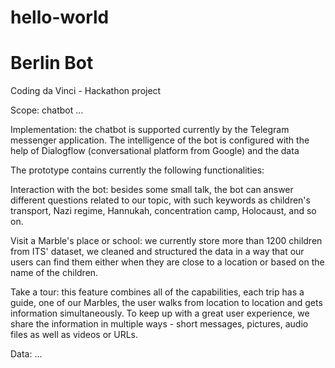 # hello-world

# Berlin Bot

Coding da Vinci - Hackathon project

Scope: chatbot ... 

Implementation: the chatbot is supported currently by the Telegram messenger application. The intelligence of the bot is configured with the help of Dialogflow (conversational platform from Google) and the data <Leo the stage is yours>

The prototype contains currently the following functionalities:

Interaction with the bot: besides some small talk, the bot can answer different questions related to our topic, with such keywords as children's transport, Nazi regime, Hannukah, concentration camp, Holocaust, and so on.

Visit a Marble's place or school: we currently store more than 1200 children from ITS' dataset, we cleaned and structured the data in a way that our users can find them either when they are close to a location or based on the name of the children.

Take a tour: this feature combines all of the capabilities, each trip has a guide, one of our Marbles, the user walks from location to location and gets information simultaneously. To keep up with a great user experience, we share the information in multiple ways - short messages, pictures, audio files as well as videos or URLs.

Data: ...
